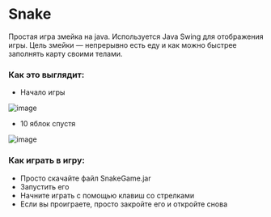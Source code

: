 # Snake

Простая игра змейка на java. Используется Java Swing для отображения игры. Цель змейки — непрерывно есть еду и как можно быстрее заполнять карту своими телами.

### Как это выглядит:

- Начало игры
  
![image](https://github.com/ksevvi/Snake/assets/109472082/f3dda7e0-5d95-4645-b31c-5e5a6cd09639)

- 10 яблок спустя
  
![image](https://github.com/ksevvi/Snake/assets/109472082/70f24fd2-b20f-443c-8092-50a59271cd2c)

### Как играть в игру:
- Просто скачайте файл SnakeGame.jar
- Запустить его
- Начните играть с помощью клавиш со стрелками
- Если вы проиграете, просто закройте его и откройте снова

